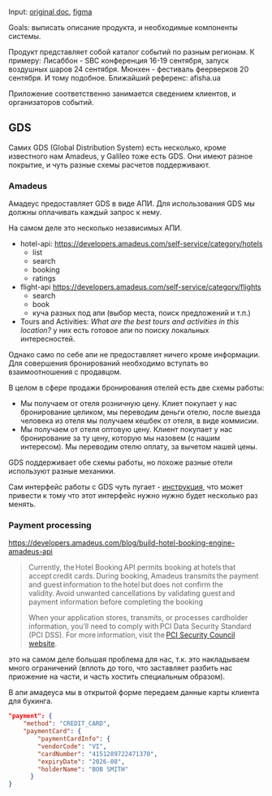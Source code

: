 Input: [original doc](./of-original), [figma](https://www.figma.com/design/C2pbaFaNxmV0z8g3asY8w3/Onefun-2.0)

Goals: выписать описание продукта, и необходимые компоненты системы.

Продукт представляет собой каталог событий по разным регионам. К примеру: Лисаббон - SBC конференция 16-19 сентября, запуск воздушных шаров 24 сентября. Мюнхен - фестиваль феерверков 20 сентября. И тому подобное. Ближайший референс: afisha.ua

Приложение соответственно занимается сведением клиентов, и организаторов событий.


## GDS
Самих GDS  (Global Distribution System) есть несколько, кроме известного нам Amadeus, у Galileo тоже есть GDS. Они имеют разное покрытие, и чуть разные схемы расчетов поддерживают.
### Amadeus
Амадеус предоставляет GDS в виде АПИ. Для использования GDS мы должны оплачивать каждый запрос к нему.

На самом деле это несколько независимых АПИ.
- hotel-api: https://developers.amadeus.com/self-service/category/hotels
	- list	
	- search
	- booking
	- ratings
- flight-api https://developers.amadeus.com/self-service/category/flights
	- search
	- book
	- куча разных под апи (выбор места, поиск предложений и т.п.)
- Tours and Activities: _What are the best tours and activities in this location?_ у них есть готовое апи по поиску локальных интересностей.

Однако само по себе апи не предоставляет ничего кроме информации. Для совершения бронирований необходимо вступать во взаимоотношения с продавцом.

В целом в сфере продажи бронирования отелей есть две схемы работы:
- Мы получаем от отеля розничную цену. Клиет покупает у нас бронирование целиком, мы переводим деньги отелю, после выезда человека из отеля мы получаем кешбек от отеля, в виде коммисии.
- Мы получаем от отеля оптовую цену. Клиент покупает у нас бронирование за ту цену, которую мы назовем (с нашим интересом). Мы переводим отелю оплату, за вычетом нашей цены.

GDS поддерживает обе схемы работы, но похоже разные отели используют разные механики.

Сам интерфейс работы с GDS чуть пугает - [инструкция](https://amadeus.com/documents/products/travel-sellers/hotel-content/amadeus-gds-basic-hotel-cryptic-commands-quick-card.pdf), что может привести к тому что этот интерфейс нужно нужно будет несколько раз менять.

### Payment processing
https://developers.amadeus.com/blog/build-hotel-booking-engine-amadeus-api

> Currently, the Hotel Booking API permits booking at hotels that accept credit cards. During booking, Amadeus transmits the payment and guest information to the hotel but does not confirm the validity. Avoid unwanted cancellations by validating guest and payment information before completing the booking  
>
> When your application stores, transmits, or processes cardholder information, you’ll need to comply with PCI Data Security Standard (PCI DSS). For more information, visit the [PCI Security Council website](https://www.pcisecuritystandards.org/merchants).

это на самом деле большая проблема для нас, т.к. это накладываем много ограничений (вплоть до того, что заставляет разбить нас приожение на части, и часть хостить специальным образом).

В апи амадеуса мы в открытой форме передаем данные карты клиента для букинга.
```json
"payment": {
	"method": "CREDIT_CARD",
	"paymentCard": {
		"paymentCardInfo": {
        "vendorCode": "VI",
        "cardNumber": "4151289722471370",
        "expiryDate": "2026-08",
        "holderName": "BOB SMITH"
	  }
}
```
